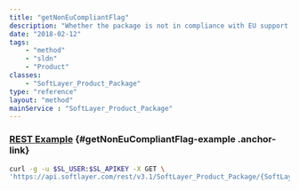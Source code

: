 ```yaml
---
title: "getNonEuCompliantFlag"
description: "Whether the package is not in compliance with EU support."
date: "2018-02-12"
tags:
    - "method"
    - "sldn"
    - "Product"
classes:
    - "SoftLayer_Product_Package"
type: "reference"
layout: "method"
mainService : "SoftLayer_Product_Package"
---
```


### [REST Example](#getNonEuCompliantFlag-example) <a href="/article/rest/"><i class="fas fa-question"></i></a> {#getNonEuCompliantFlag-example .anchor-link} 
```bash
curl -g -u $SL_USER:$SL_APIKEY -X GET \
'https://api.softlayer.com/rest/v3.1/SoftLayer_Product_Package/{SoftLayer_Product_PackageID}/getNonEuCompliantFlag'
```
